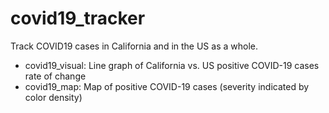 # covid19_tracker
Track COVID19 cases in California and in the US as a whole.
 - covid19_visual: Line graph of California vs. US positive COVID-19 cases rate of change
 - covid19_map: Map of positive COVID-19 cases (severity indicated by color density)
